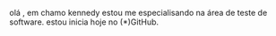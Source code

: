olá , em chamo kennedy estou me especialisando na área de teste de software. estou inicia hoje no (*)GitHub.
